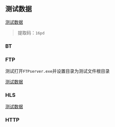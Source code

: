 ## 测试数据

[测试数据](https://pan.baidu.com/s/1awl2rubJJNbdz5GBGMNx7Q)

> 提取码：`16pd`

### BT

### FTP

测试打开`FTPserver.exe`并设置目录为测试文件根目录

[测试数据](https://test.rebex.net/)

### HLS

[测试数据](https://developer.apple.com/streaming/examples/advanced-stream-ts.html)

### HTTP